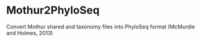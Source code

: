 # Mothur2PhyloSeq
Convert Mothur shared and taxonomy files into PhyloSeq format (McMurdie and Holmes, 2013)
